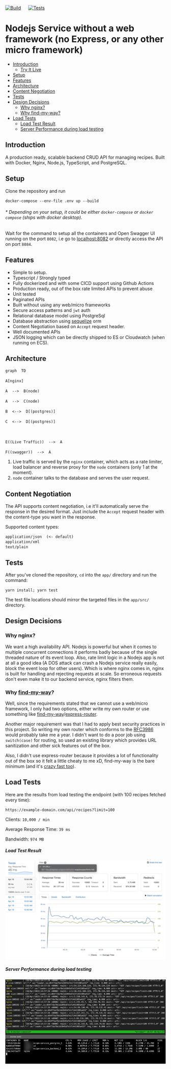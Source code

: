 [![Build](https://github.com/terminalbytes/nodejs-nginx/workflows/Build/badge.svg)](https://github.com/terminalbytes/nodejs-nginx/actions/workflows/app-build.yml)&nbsp;&nbsp; &nbsp; &nbsp;[![Tests](https://github.com/terminalbytes/nodejs-nginx/workflows/Tests/badge.svg)](https://github.com/terminalbytes/nodejs-nginx/actions/workflows/test.yml)

# Nodejs Service without a web framework (no Express, or any other micro framework)
  - [Introduction](#introduction)
    - [Try It Live](#try-it-live)
  - [Setup](#setup)
  - [Features](#features)
  - [Architecture](#architecture)
  - [Content Negotiation](#content-negotiation)
  - [Tests](#tests)
  - [Design Decisions](#design-decisions)
    - [Why nginx?](#why-nginx)
    - [Why find-my-way?](#why-find-my-way)
  - [Load Tests](#load-tests)
    - [Load Test Result](#load-test-result)
    - [Server Performance during load testing](#server-performance-during-load-testing)

## Introduction
A production ready, scalable backend CRUD API for managing recipes. Built with Docker, Nginx, Node.js, TypeScript, and PostgreSQL.

## Setup
Clone the repository and run
```
docker-compose --env-file .env up --build
```
###### * Depending on your setup, it could be either `docker-compose` or `docker compose` (ships with docker desktop).

Wait for the command to setup all the containers and Open Swagger UI running on the  port `8082`, i.e go to [localhost:8082](http://localhost:8082) or directly access the API on port `8084`.


## Features
- Simple to setup.
- Typescript / Strongly typed
- Fully dockerized and with some CICD support using Github Actions
- Production ready, out of the box rate limited APIs to prevent abuse
- Unit tested
- Paginated APIs
- Built without using any web/micro frameworks
- Secure access patterns and `jwt` auth
- Relational database model using PostgreSql
- Database abstraction using [sequelize](https://www.npmjs.com/package/sequelize) orm
- Content Negotiation based on `Accept` request header.
- Well documented APIs
- JSON logging which can be directly shipped to ES or Cloudwatch (when running on ECS).



## Architecture
```mermaid
graph  TD

A[nginx]

A  -->  B(node)

A  -->  C(node)

B  <-->  D[(postgres)]

C  <-->  D[(postgres)]



E((Live Traffic))  -->  A

F((swagger))  -->  A
```

1. Live traffic is served by the `nginx` container, which acts as a rate limiter, load balancer and reverse proxy for the `node` containers (only 1 at the moment).
2. `node` container talks to the database and serves the user request.

## Content Negotiation
The API supports content negotiation, i.e it'll automatically serve the response in the desired format. Just include the `Accept` request header with the content-type you want in the response.

Supported content types:
```
application/json  (<- default)
application/xml
text/plain
```

## Tests

After you've cloned the repository, `cd` into the `app/` directory and run the command:
```
yarn install; yarn test
```
The test file locations should mirror the targeted files in the `app/src/` directory.



## Design Decisions

### Why nginx?
We want a high availability API. Nodejs is powerful but when it comes to multiple concurrent connections it performs badly because of the single threaded nature of its event loop.
Also, rate limit logic in a Nodejs app is not at all a good idea (A DOS attack can crash a Nodejs service really easily, block the event loop for other users). Which is where nginx comes in, nginx is built for handling and rejecting requests at scale. So erroneous requests don't even make it to our backend service, nginx filters them.

### Why [find-my-way](https://www.npmjs.com/package/find-my-way)?
Well, since the requirements stated that we cannot use a web/micro framework, I only had two options, either write my own router or use something like [find-my-way](https://www.npmjs.com/package/find-my-way)/[express-router](https://www.npmjs.com/package/router).

Another major requirement was that I had to apply best security practices in this project. So writing my own router which conforms to the [RFC3986](https://datatracker.ietf.org/doc/html/rfc3986) would probably take me a year. I didn't want to do a poor job using `switch(case)` for routing, so used an existing library which provides URL sanitization and other sick features out of the box.

Also, I didn't use express-router because it provides a lot of functionality out of the box so it felt a little cheaty to me xD, find-my-way is the bare minimum (and it's [crazy fast too](https://github.com/delvedor/router-benchmark)).

## Load Tests

Here are the results from load testing the endpoint (with 100 recipes fetched every time):

```
https://example-domain.com/api/recipes?limit=100
```

Clients: `10,000 / min`

Average Response Time: `39 ms`

Bandwidth: `974 MB`




##### Load Test Result
![Load Test Result](load_test.png)


##### Server Performance during load testing
![Server Perf during load test](server_perf.png)
